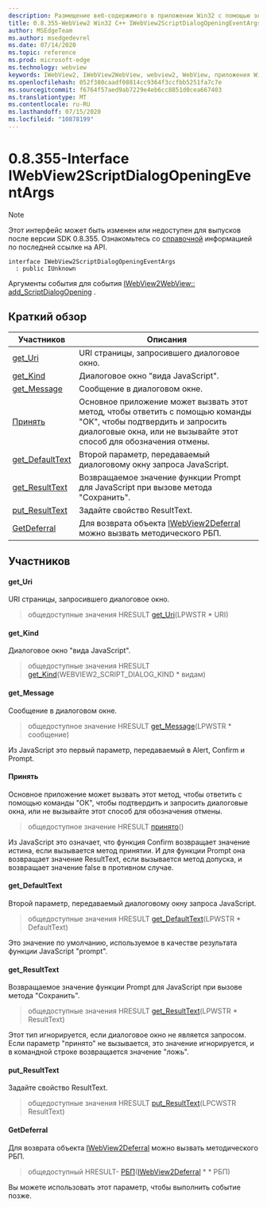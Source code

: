 ```yaml
---
description: Размещение веб-содержимого в приложении Win32 с помощью элемента управления Microsoft Edge WebView2
title: 0.8.355-WebView2 Win32 C++ IWebView2ScriptDialogOpeningEventArgs
author: MSEdgeTeam
ms.author: msedgedevrel
ms.date: 07/14/2020
ms.topic: reference
ms.prod: microsoft-edge
ms.technology: webview
keywords: IWebView2, IWebView2WebView, webview2, WebView, приложения Win32, Win32, EDGE
ms.openlocfilehash: 052f380caadf08814cc9364f3ccfbb5251fa7c7e
ms.sourcegitcommit: f6764f57aed9ab7229e4eb6cc8851d0cea667403
ms.translationtype: MT
ms.contentlocale: ru-RU
ms.lasthandoff: 07/15/2020
ms.locfileid: "10878199"
---
```

# 0.8.355-Interface IWebView2ScriptDialogOpeningEventArgs 

> [!NOTE]
> Этот интерфейс может быть изменен или недоступен для выпусков после версии SDK 0.8.355. Ознакомьтесь со [справочной](../../../webview2-api-reference.md) информацией по последней ссылке на API.

```
interface IWebView2ScriptDialogOpeningEventArgs
  : public IUnknown
```

Аргументы события для события [IWebView2WebView:: add_ScriptDialogOpening](IWebView2WebView.md#add_scriptdialogopening) .

## Краткий обзор

 Участников                        | Описания
--------------------------------|---------------------------------------------
[get_Uri](#get_uri) | URI страницы, запросившего диалоговое окно.
[get_Kind](#get_kind) | Диалоговое окно "вида JavaScript".
[get_Message](#get_message) | Сообщение в диалоговом окне.
[Принять](#accept) | Основное приложение может вызвать этот метод, чтобы ответить с помощью команды "ОК", чтобы подтвердить и запросить диалоговые окна, или не вызывайте этот способ для обозначения отмены.
[get_DefaultText](#get_defaulttext) | Второй параметр, передаваемый диалоговому окну запроса JavaScript.
[get_ResultText](#get_resulttext) | Возвращаемое значение функции Prompt для JavaScript при вызове метода "Сохранить".
[put_ResultText](#put_resulttext) | Задайте свойство ResultText.
[GetDeferral](#getdeferral) | Для возврата объекта [IWebView2Deferral](IWebView2Deferral.md) можно вызвать методического РБП.

## Участников

#### get_Uri 

URI страницы, запросившего диалоговое окно.

> общедоступные значения HRESULT [get_Uri](#get_uri)(LPWSTR * URI)

#### get_Kind 

Диалоговое окно "вида JavaScript".

> общедоступные значения HRESULT [get_Kind](#get_kind)(WEBVIEW2_SCRIPT_DIALOG_KIND * видам)

#### get_Message 

Сообщение в диалоговом окне.

> общедоступное значение HRESULT [get_Message](#get_message)(LPWSTR * сообщение)

Из JavaScript это первый параметр, передаваемый в Alert, Confirm и Prompt.

#### Принять 

Основное приложение может вызвать этот метод, чтобы ответить с помощью команды "ОК", чтобы подтвердить и запросить диалоговые окна, или не вызывайте этот способ для обозначения отмены.

> общедоступное значение HRESULT [принято](#accept)()

Из JavaScript это означает, что функция Confirm возвращает значение истина, если вызывается метод принятии. И для функции Prompt она возвращает значение ResultText, если вызывается метод допуска, и возвращает значение false в противном случае.

#### get_DefaultText 

Второй параметр, передаваемый диалоговому окну запроса JavaScript.

> общедоступные значения HRESULT [get_DefaultText](#get_defaulttext)(LPWSTR * DefaultText)

Это значение по умолчанию, используемое в качестве результата функции JavaScript "prompt".

#### get_ResultText 

Возвращаемое значение функции Prompt для JavaScript при вызове метода "Сохранить".

> общедоступные значения HRESULT [get_ResultText](#get_resulttext)(LPWSTR * ResultText)

Этот тип игнорируется, если диалоговое окно не является запросом. Если параметр "принято" не вызывается, это значение игнорируется, и в командной строке возвращается значение "ложь".

#### put_ResultText 

Задайте свойство ResultText.

> общедоступные значения HRESULT [put_ResultText](#put_resulttext)(LPCWSTR ResultText)

#### GetDeferral 

Для возврата объекта [IWebView2Deferral](IWebView2Deferral.md) можно вызвать методического РБП.

> общедоступный HRESULT- [РБП](#getdeferral)([IWebView2Deferral](IWebView2Deferral.md) * * РБП)

Вы можете использовать этот параметр, чтобы выполнить событие позже.

